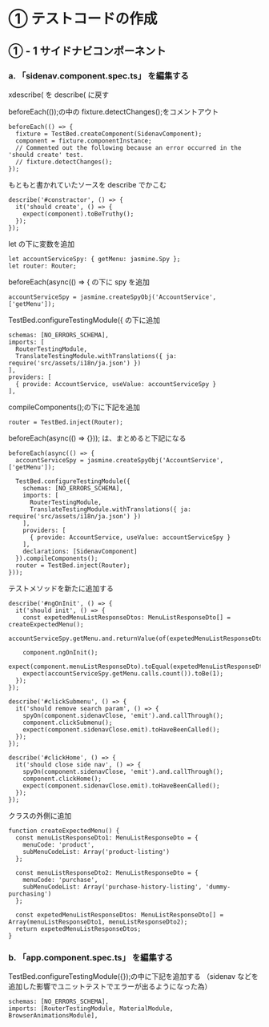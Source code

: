 # ① テストコードの作成

## ① - 1 サイドナビコンポーネント

### a. 「sidenav.component.spec.ts」 を編集する

xdescribe( を describe( に戻す

beforeEach(());の中の fixture.detectChanges();をコメントアウト

```
beforeEach(() => {
  fixture = TestBed.createComponent(SidenavComponent);
  component = fixture.componentInstance;
  // Commented out the following because an error occurred in the 'should create' test.
  // fixture.detectChanges();
});
```

もともと書かれていたソースを describe でかこむ

```
describe('#constractor', () => {
  it('should create', () => {
    expect(component).toBeTruthy();
  });
});
```

let の下に変数を追加

```
let accountServiceSpy: { getMenu: jasmine.Spy };
let router: Router;
```

beforeEach(async(() => { の下に spy を追加

```
accountServiceSpy = jasmine.createSpyObj('AccountService', ['getMenu']);
```

TestBed.configureTestingModule({ の下に追加

```
schemas: [NO_ERRORS_SCHEMA],
imports: [
  RouterTestingModule,
  TranslateTestingModule.withTranslations({ ja: require('src/assets/i18n/ja.json') })
],
providers: [
  { provide: AccountService, useValue: accountServiceSpy }
],
```

compileComponents();の下に下記を追加

```
router = TestBed.inject(Router);
```

beforeEach(async(() => {})); は、まとめると下記になる

```
beforeEach(async(() => {
  accountServiceSpy = jasmine.createSpyObj('AccountService', ['getMenu']);

  TestBed.configureTestingModule({
    schemas: [NO_ERRORS_SCHEMA],
    imports: [
      RouterTestingModule,
      TranslateTestingModule.withTranslations({ ja: require('src/assets/i18n/ja.json') })
    ],
    providers: [
      { provide: AccountService, useValue: accountServiceSpy }
    ],
    declarations: [SidenavComponent]
  }).compileComponents();
  router = TestBed.inject(Router);
}));
```

テストメソッドを新たに追加する

```
describe('#ngOnInit', () => {
  it('should init', () => {
    const expetedMenuListResponseDtos: MenuListResponseDto[] = createExpectedMenu();
    accountServiceSpy.getMenu.and.returnValue(of(expetedMenuListResponseDtos));

    component.ngOnInit();
    expect(component.menuListResponseDto).toEqual(expetedMenuListResponseDtos);
    expect(accountServiceSpy.getMenu.calls.count()).toBe(1);
  });
});

describe('#clickSubmenu', () => {
  it('should remove search param', () => {
    spyOn(component.sidenavClose, 'emit').and.callThrough();
    component.clickSubmenu();
    expect(component.sidenavClose.emit).toHaveBeenCalled();
  });
});

describe('#clickHome', () => {
  it('should close side nav', () => {
    spyOn(component.sidenavClose, 'emit').and.callThrough();
    component.clickHome();
    expect(component.sidenavClose.emit).toHaveBeenCalled();
  });
});
```

クラスの外側に追加

```
function createExpectedMenu() {
  const menuListResponseDto1: MenuListResponseDto = {
    menuCode: 'product',
    subMenuCodeList: Array('product-listing')
  };

  const menuListResponseDto2: MenuListResponseDto = {
    menuCode: 'purchase',
    subMenuCodeList: Array('purchase-history-listing', 'dummy-purchasing')
  };

  const expetedMenuListResponseDtos: MenuListResponseDto[] = Array(menuListResponseDto1, menuListResponseDto2);
  return expetedMenuListResponseDtos;
}
```

### b. 「app.component.spec.ts」 を編集する

TestBed.configureTestingModule({});の中に下記を追加する
（sidenav などを追加した影響でユニットテストでエラーが出るようになった為）

```
schemas: [NO_ERRORS_SCHEMA],
imports: [RouterTestingModule, MaterialModule, BrowserAnimationsModule],
```
